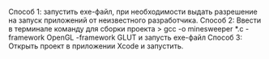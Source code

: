 Способ 1: запустить exe-файл, при необходимости выдать разрешение на запуск приложений от неизвестного разработчика.
Способ 2: Ввести в терминале команду для сборки проекта > gcc -o minesweeper *.c -framework OpenGL -framework GLUT и запусть exe-файл
Способ 3: Открыть проект в приложении Xcode и запустить.